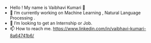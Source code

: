 - Hello ! My name is Vaibhavi Kumari 👋
- 👀 I’m currently working on Machine Learning , Natural Language Processing .
- 💞️ I’m looking to get an Internship or Job.
- 📫 How to reach me. https://www.linkedin.com/in/vaibhavi-kumari-8a64741b6/
